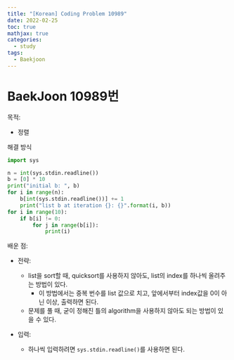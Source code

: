 ```yaml
---
title: "[Korean] Coding Problem 10989"
date: 2022-02-25
toc: true
mathjax: true
categories:
  - study
tags:
  - Baekjoon 
---
```


# BaekJoon 10989번

목적:
  + 정렬

  

해결 방식


```python
import sys

n = int(sys.stdin.readline())
b = [0] * 10
print("initial b: ", b)
for i in range(n):
    b[int(sys.stdin.readline())] += 1
    print("list b at iteration {}: {}".format(i, b))
for i in range(10):
    if b[i] != 0:
        for j in range(b[i]):
            print(i)
```

배운 점:
  + 전략: 
    + list을 sort할 때, quicksort를 사용하지 않아도, list의 index를 하나씩 올려주는 방법이 있다.
      + 이 방법에서는 중복 번수를 list 값으로 치고, 앞에서부터 index값을 0이 아닌 이상, 출력하면 된다.
    + 문제를 풀 때, 굳이 정해진 틀의 algorithm을 사용하지 않아도 되는 방법이 있을 수 있다. 

  + 입력:
    + 하나씩 입력하려면 `sys.stdin.readline()`를 사용하면 된다. 
